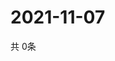 # 2021-11-07
  共 0条

  <!-- BEGIN -->
  <!-- 最后更新时间Sun Nov 07 2021 01:50:38 GMT+0000 (Coordinated Universal Time) -->
  
  <!-- END -->
  
  